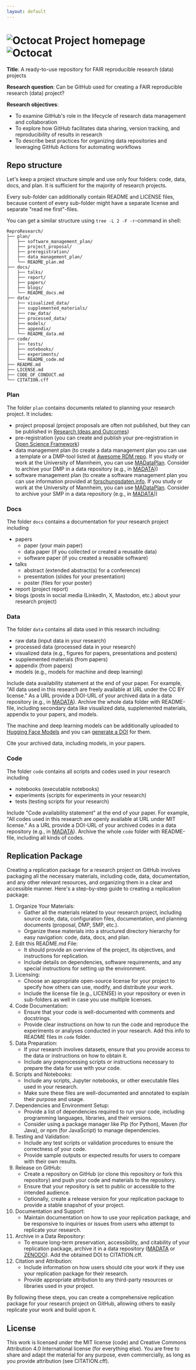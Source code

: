 ```yaml
---
layout: default
---
```


# ![Octocat](https://github.githubassets.com/images/icons/emoji/octocat.png)  Project homepage ![Octocat](https://github.githubassets.com/images/icons/emoji/octocat.png)

**Title**: A ready-to-use repository for FAIR reproducible research (data) projects

**Research question**: Can be GitHub used for creating a FAIR reproducible research (data) project? 

**Research objectives**:
* To examine GitHub's role in the lifecycle of research data management and collaboration
* To explore how GitHub facilitates data sharing, version tracking, and reproducibility of results in research
* To describe best practices for organizing data repositories and leveraging GitHub Actions for automating workflows

## Repo structure

Let's keep a project structure simple and use only four folders: code, data, docs, and plan. It is sufficient for the majority of research projects.

Every sub-folder can additionally contain README and LICENSE files, because content of every sub-folder might have a separate license and separate "read me first"-files.

You can get a similar structure using `tree -L 2 -F -r`-command in shell:

```
ReproResearch/
├── plan/
│   ├── software_management_plan/
│   ├── project_proposal/
│   ├── preregistration/
│   ├── data_management_plan/
│   └── README_plan.md
├── docs/
│   ├── talks/
│   ├── report/
│   ├── papers/
│   ├── blogs/
│   └── README_docs.md
├── data/
│   ├── visualized_data/
│   ├── supplemented_materials/
│   ├── raw_data/
│   ├── processed_data/
│   ├── models/
│   ├── appendix/
│   └── README_data.md
├── code/
│   ├── tests/
│   ├── notebooks/
│   ├── experiments/
│   └── README_code.md
├── README.md
├── LICENSE.md
├── CODE_OF_CONDUCT.md
└── CITATION.cff
```

### Plan

The folder `plan` contains documents related to planning your research project. It includes:
* project proposal (project proposals are often not published, but they can be published in [Research Ideas and Outcomes](https://riojournal.com))
* pre-registration (you can create and publish your pre-registration in [Open Science Framework](https://help.osf.io/article/158-create-a-preregistration))
* data management plan (to create a data management plan you can use a template or a DMP-tool listed at [Awesome RDM repo](https://help.osf.io/article/158-create-a-preregistration). If you study or work at the University of Mannheim, you can use [MADataPlan](https://fdz.bib.uni-mannheim.de/madataplan). Consider to archive your DMP in a data repository (e.g., in [MADATA](https://madata.bib.uni-mannheim.de)))
* software management plan (to create a software management plan you can use information provided at [forschungsdaten.info](https://forschungsdaten.info/praxis-kompakt/english-pages/software-management-plans/). If you study or work at the University of Mannheim, you can use [MADataPlan](https://fdz.bib.uni-mannheim.de/madataplan). Consider to archive your SMP in a data repository (e.g., in [MADATA](https://madata.bib.uni-mannheim.de)))

### Docs

The folder `docs` contains a documentation for your research project including
* papers
   * paper (your main paper)
   * data paper (if you collected or created a reusable data)
   * software paper (if you created a reusable software)
* talks
   * abstract (extended abstract(s) for a conference)
   * presentation (slides for your presentation)
   * poster (files for your poster)
* report (project report)
* blogs (posts in social media (LinkedIn, X, Mastodon, etc.) about your research project)

### Data

The folder `data` contains all data used in this research including:
* raw data (input data in your research)
* processed data (processed data in your research)
* visualized data (e.g., figures for papers, presentations and posters)
* supplemented materials (from papers)
* appendix (from papers)
* models (e.g., models for machine and deep learning)

Include data availability statement at the end of your paper. For example, "All data used in this research are freely available at URL under the CC BY license." As a URL provide a DOI-URL of your archived data in a data repository (e.g., in [MADATA](https://madata.bib.uni-mannheim.de)). Archive the whole data folder with README-file, including secondary data like visualized data, supplemented materials, appendix to your papers, and models.

The machine and deep learning models can be additionally uploaded to [Hugging Face Models](https://huggingface.co/models) and you can [generate a DOI](https://huggingface.co/docs/hub/doi) for them.

Cite your archived data, including models, in your papers.

### Code

The folder `code` contains all scripts and codes used in your research including
* notebooks (executable notebooks)
* experiments (scripts for experiments in your research)
* tests (testing scripts for your research)

Include "Code availability statement" at the end of your paper. For example, "All codes used in this research are openly available at URL under MIT license." As a URL provide a DOI-URL of your archived codes in a data repository (e.g., in [MADATA](https://madata.bib.uni-mannheim.de)). Archive the whole `code` folder with README-file, including all kinds of codes.

## Replication Package

Creating a replication package for a research project on GitHub involves packaging all the necessary materials, including code, data, documentation, and any other relevant resources, and organizing them in a clear and accessible manner. Here's a step-by-step guide to creating a replication package:

1. Organize Your Materials:
   * Gather all the materials related to your research project, including source code, data, configuration files, documentation, and planning documents (proposal, DMP, SMP, etc.).
   * Organize these materials into a structured directory hierarchy for easy navigation: code, data, docs, and plan.
2. Edit this README.md File:
   * It should provide an overview of the project, its objectives, and instructions for replication.
   * Include details on dependencies, software requirements, and any special instructions for setting up the environment.
3. Licensing:
   * Choose an appropriate open-source license for your project to specify how others can use, modify, and distribute your work.
   * Include the license file (e.g., LICENSE) in your repository or even in sub-folders as well in case you use multiple licenses.
4. Code Documentation:
   * Ensure that your code is well-documented with comments and docstrings.
   * Provide clear instructions on how to run the code and reproduce the experiments or analyses conducted in your research. Add this info to README files in `code` folder.
5. Data Preparation:
   * If your research involves datasets, ensure that you provide access to the data or instructions on how to obtain it.
   * Include any preprocessing scripts or instructions necessary to prepare the data for use with your code.
6. Scripts and Notebooks:
   * Include any scripts, Jupyter notebooks, or other executable files used in your research. 
   * Make sure these files are well-documented and annotated to explain their purpose and usage.
7. Dependencies and Environment Setup:
   * Provide a list of dependencies required to run your code, including programming languages, libraries, and their versions.
   * Consider using a package manager like Pip (for Python), Maven (for Java), or npm (for JavaScript) to manage dependencies.
8. Testing and Validation:
   * Include any test scripts or validation procedures to ensure the correctness of your code.
   * Provide sample outputs or expected results for users to compare with their own results.
9. Release on GitHub:
   * Create a repository on GitHub (or clone this repository or fork this repository) and push your code and materials to the repository. 
   * Ensure that your repository is set to public or accessible to the intended audience.
   * Optionally, create a release version for your replication package to provide a stable snapshot of your project.
10. Documentation and Support:
    * Maintain documentation on how to use your replication package, and be responsive to inquiries or issues from users who attempt to replicate your research.
11. Archive in a Data Repository:
    * To ensure long-term preservation, accessibility, and citability of your replication package, archive it in a data repository ([MADATA](https://madata.bib.uni-mannheim.de) or [ZENODO](https://zenodo.org)). Add the obtained DOI to CITATION.cff.
12. Citation and Attribution:
    * Include information on how users should cite your work if they use your replication package for their research.
    * Provide appropriate attribution to any third-party resources or libraries used in your project.

By following these steps, you can create a comprehensive replication package for your research project on GitHub, allowing others to easily replicate your work and build upon it.

## License

This work is licensed under the MIT license (code) and Creative Commons Attribution 4.0 International license (for everything else). You are free to share and adapt the material for any purpose, even commercially, as long as you provide attribution (see CITATION.cff).
